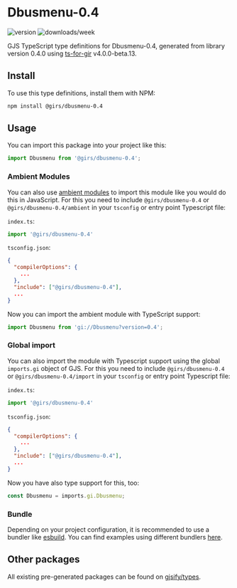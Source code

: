 
# Dbusmenu-0.4

![version](https://img.shields.io/npm/v/@girs/dbusmenu-0.4)
![downloads/week](https://img.shields.io/npm/dw/@girs/dbusmenu-0.4)


GJS TypeScript type definitions for Dbusmenu-0.4, generated from library version 0.4.0 using [ts-for-gir](https://github.com/gjsify/ts-for-gir) v4.0.0-beta.13.


## Install

To use this type definitions, install them with NPM:
```bash
npm install @girs/dbusmenu-0.4
```

## Usage

You can import this package into your project like this:
```ts
import Dbusmenu from '@girs/dbusmenu-0.4';
```

### Ambient Modules

You can also use [ambient modules](https://github.com/gjsify/ts-for-gir/tree/main/packages/cli#ambient-modules) to import this module like you would do this in JavaScript.
For this you need to include `@girs/dbusmenu-0.4` or `@girs/dbusmenu-0.4/ambient` in your `tsconfig` or entry point Typescript file:

`index.ts`:
```ts
import '@girs/dbusmenu-0.4'
```

`tsconfig.json`:
```json
{
  "compilerOptions": {
    ...
  },
  "include": ["@girs/dbusmenu-0.4"],
  ...
}
```

Now you can import the ambient module with TypeScript support: 

```ts
import Dbusmenu from 'gi://Dbusmenu?version=0.4';
```

### Global import

You can also import the module with Typescript support using the global `imports.gi` object of GJS.
For this you need to include `@girs/dbusmenu-0.4` or `@girs/dbusmenu-0.4/import` in your `tsconfig` or entry point Typescript file:

`index.ts`:
```ts
import '@girs/dbusmenu-0.4'
```

`tsconfig.json`:
```json
{
  "compilerOptions": {
    ...
  },
  "include": ["@girs/dbusmenu-0.4"],
  ...
}
```

Now you have also type support for this, too:

```ts
const Dbusmenu = imports.gi.Dbusmenu;
```

### Bundle

Depending on your project configuration, it is recommended to use a bundler like [esbuild](https://esbuild.github.io/). You can find examples using different bundlers [here](https://github.com/gjsify/ts-for-gir/tree/main/examples).

## Other packages

All existing pre-generated packages can be found on [gjsify/types](https://github.com/gjsify/types).

